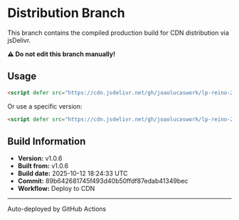 # Distribution Branch

This branch contains the compiled production build for CDN distribution via jsDelivr.

**⚠️ Do not edit this branch manually!**

## Usage

```html
<script defer src="https://cdn.jsdelivr.net/gh/joaolucaswork/lp-reino-2025@dist/index.js"></script>
```

Or use a specific version:

```html
<script defer src="https://cdn.jsdelivr.net/gh/joaolucaswork/lp-reino-2025@v1.0.6/index.js"></script>
```

## Build Information

- **Version:** v1.0.6
- **Built from:** v1.0.6
- **Build date:** 2025-10-12 18:24:33 UTC
- **Commit:** 89b642681745f493d40b50ffdf87edab41349bec
- **Workflow:** Deploy to CDN

---

Auto-deployed by GitHub Actions
